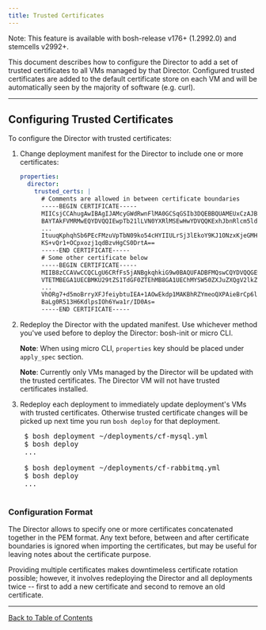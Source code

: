 ```yaml
---
title: Trusted Certificates
---
```


<p class="note">Note: This feature is available with bosh-release v176+ (1.2992.0) and stemcells v2992+.</p>

This document describes how to configure the Director to add a set of trusted certificates to all VMs managed by that Director. Configured trusted certificates are added to the default certificate store on each VM and will be automatically seen by the majority of software (e.g. curl).

---
## <a id="configure"></a> Configuring Trusted Certificates

To configure the Director with trusted certificates:

1. Change deployment manifest for the Director to include one or more certificates:

    ```yaml
    properties:
      director:
        trusted_certs: |
          # Comments are allowed in between certificate boundaries
          -----BEGIN CERTIFICATE-----
          MIICsjCCAhugAwIBAgIJAMcyGWdRwnFlMA0GCSqGSIb3DQEBBQUAMEUxCzAJBgNV
          BAYTAkFVMRMwEQYDVQQIEwpTb21lLVN0YXRlMSEwHwYDVQQKExhJbnRlcm5ldCBX
          ...
          ItuuqKphqhSb6PEcFMzuVpTbN09ko54cHYIIULrSj3lEkoY9KJ1ONzxKjeGMHrOP
          KS+vQr1+OCpxozj1qdBzvHgCS0DrtA==
          -----END CERTIFICATE-----
          # Some other certificate below
          -----BEGIN CERTIFICATE-----
          MIIB8zCCAVwCCQCLgU6CRfFs5jANBgkqhkiG9w0BAQUFADBFMQswCQYDVQQGEwJB
          VTETMBEGA1UECBMKU29tZS1TdGF0ZTEhMB8GA1UEChMYSW50ZXJuZXQgV2lkZ2l0
          ...
          VhORg7+d5moBrryXFJfeiybtuIEA+1AOwEkdp1MAKBhRZYmeoQXPAieBrCp6l+Ax
          BaLg0R513H6KdlpsIOh6Ywa1r/ID0As=
          -----END CERTIFICATE-----
    ```

1. Redeploy the Director with the updated manifest. Use whichever method you've used before to deploy the Director: bosh-init or micro CLI.

    <p class="note"><strong>Note</strong>: When using micro CLI, <code>properties</code> key should be placed under <code>apply_spec</code> section.</p>

    <p class="note"><strong>Note</strong>: Currently only VMs managed by the Director will be updated with the trusted certificates. The Director VM will not have trusted certificates installed.</p>

1. Redeploy each deployment to immediately update deployment's VMs with trusted certificates. Otherwise trusted certificate changes will be picked up next time you run `bosh deploy` for that deployment.

    <pre class="terminal">
    $ bosh deployment ~/deployments/cf-mysql.yml
    $ bosh deploy
    ...

    $ bosh deployment ~/deployments/cf-rabbitmq.yml
    $ bosh deploy
    ...
    </pre>

### <a id="format"></a> Configuration Format

The Director allows to specify one or more certificates concatenated together in the PEM format. Any text before, between and after certificate boundaries is ignored when importing the certificates, but may be useful for leaving notes about the certificate purpose.

Providing multiple certificates makes downtimeless certificate rotation possible; however, it involves redeploying the Director and all deployments twice -- first to add a new certificate and second to remove an old certificate.

---
[Back to Table of Contents](index.html#deployment-config)
